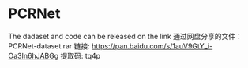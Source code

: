 # PCRNet
The dadaset and code can be released on the link 通过网盘分享的文件：PCRNet-dataset.rar
链接: https://pan.baidu.com/s/1auV9GtY_i-Oa3In6hJABGg 提取码: tq4p
